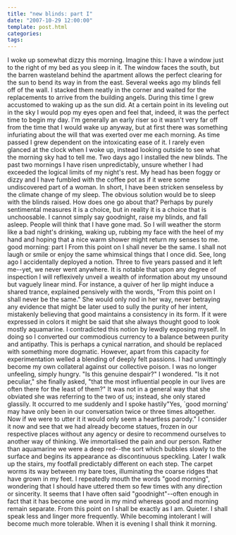 ```yaml
---
title: "new blinds: part I"
date: "2007-10-29 12:00:00"
template: post.html
categories: 
tags: 
---
```


I woke up somewhat dizzy this morning. Imagine this: I have a window just to the right of my bed as you sleep in it. The window faces the south, but the barren wasteland behind the apartment allows the perfect clearing for the sun to bend its way in from the east. Several weeks ago my blinds fell off of the wall. I stacked them neatly in the corner and waited for the replacements to arrive from the building angels. During this time I grew accustomed to waking up as the sun did. At a certain point in its leveling out in the sky I would pop my eyes open and feel that, indeed, it was the perfect time to begin my day. I'm generally an early riser so it wasn't very far off from the time that I would wake up anyway, but at first there was something infuriating about the will that was exerted over me each morning. As time passed I grew dependent on the intoxicating ease of it. I rarely even glanced at the clock when I woke up, instead looking outside to see what the morning sky had to tell me. Two days ago I installed the new blinds. The past two mornings I have risen unpredictably, unsure whether I had exceeded the logical limits of my night's rest. My head has been foggy or dizzy and I have fumbled with the coffee pot as if it were some undiscovered part of a woman. In short, I have been stricken senseless by the climate change of my sleep. The obvious solution would be to sleep with the blinds raised. How does one go about that? Perhaps by purely sentimental measures it is a choice, but in reality it is a choice that is unchoosable. I cannot simply say goodnight, raise my blinds, and fall asleep. People will think that I have gone mad. So I will weather the storm like a bad night's drinking, waking up, rubbing my face with the heel of my hand and hoping that a nice warm shower might return my senses to me. good morning: part I From this point on I shall never be the same. I shall not laugh or smile or enjoy the same whimsical things that I once did. See, long ago I accidentally deployed a notion. Three to five years passed and it left me--yet, we never went anywhere. It is notable that upon any degree of inspection I will reflexively unveil a wealth of information about my unsound but vaguely linear mind. For instance, a quiver of her lip might induce a shared trance, explained pensively with the words, "From this point on I shall never be the same." She would only nod in her way, never betraying any evidence that might be later used to sully the purity of her intent, mistakenly believing that good maintains a consistency in its form. If it were expressed in colors it might be said that she always thought good to look mostly aquamarine. I contradicted this notion by lewdly exposing myself. In doing so I converted our commodious currency to a balance between purity and antipathy. This is perhaps a cynical narration, and should be replaced with something more dogmatic. However, apart from this capacity for experimentation welled a blending of deeply felt passions. I had unwittingly become my own collateral against our collective poison. I was no longer unfeeling, simply hungry. "Is this genuine despair?" I wondered. "Is it not peculiar," she finally asked, "that the most influential people in our lives are often there for the least of them?" It was not in a general way that she obviated she was referring to the two of us; instead, she only stared glassily. It occurred to me suddenly and I spoke hastily­"Yes, `good morning' may have only been in our conversation twice or three times altogether. Now if we were to utter it it would only seem a heartless parody." I consider it now and see that we had already become statues, frozen in our respective places without any agency or desire to recommend ourselves to another way of thinking. We immortalised the pain and our person. Rather than aquamarine we were a deep red--the sort which bubbles slowly to the surface and begins its appearance as discontinuous speckling. Later I walk up the stairs, my footfall predictably different on each step. The carpet worms its way between my bare toes, illuminating the coarse ridges that have grown in my feet. I repeatedly mouth the words "good morning", wondering that I should have uttered them so few times with any direction or sincerity. It seems that I have often said "goodnight"--often enough in fact that it has become one word in my mind whereas good and morning remain separate. From this point on I shall be exactly as I am. Quieter. I shall speak less and linger more frequently. While becoming intolerant I will become much more tolerable. When it is evening I shall think it morning.